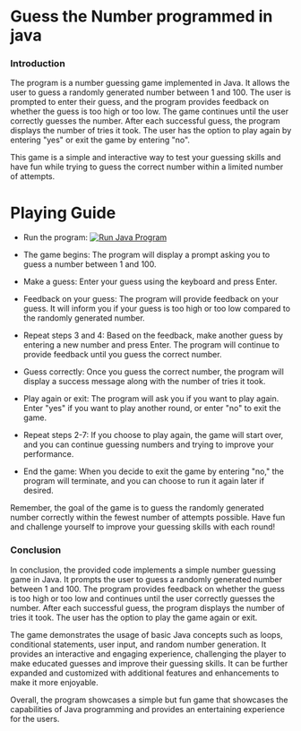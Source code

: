 # Guess the Number programmed in java 

### Introduction
The program is a number guessing game implemented in Java. It allows the user to guess a randomly generated number between 1 and 100. The user is prompted to enter their guess, and the program provides feedback on whether the guess is too high or too low. The game continues until the user correctly guesses the number. After each successful guess, the program displays the number of tries it took. The user has the option to play again by entering "yes" or exit the game by entering "no".

This game is a simple and interactive way to test your guessing skills and have fun while trying to guess the correct number within a limited number of attempts.

# Playing Guide
* Run the program: [![Run Java Program](https://github.com/SrikanthVMGit/GuesstheNumber/actions/workflows/run-java-program.yml)](https://github.com/SrikanthVMGit/GuesstheNumber/actions/workflows/run-java-program.yml)


* The game begins: The program will display a prompt asking you to guess a number between 1 and 100.

* Make a guess: Enter your guess using the keyboard and press Enter.

* Feedback on your guess: The program will provide feedback on your guess. It will inform you if your guess is too high or too low compared to the randomly generated number.

* Repeat steps 3 and 4: Based on the feedback, make another guess by entering a new number and press Enter. The program will continue to provide feedback until you guess the correct number.

* Guess correctly: Once you guess the correct number, the program will display a success message along with the number of tries it took.

* Play again or exit: The program will ask you if you want to play again. Enter "yes" if you want to play another round, or enter "no" to exit the game.

* Repeat steps 2-7: If you choose to play again, the game will start over, and you can continue guessing numbers and trying to improve your performance.

* End the game: When you decide to exit the game by entering "no," the program will terminate, and you can choose to run it again later if desired.

Remember, the goal of the game is to guess the randomly generated number correctly within the fewest number of attempts possible. Have fun and challenge yourself to improve your guessing skills with each round!


### Conclusion
In conclusion, the provided code implements a simple number guessing game in Java. It prompts the user to guess a randomly generated number between 1 and 100. The program provides feedback on whether the guess is too high or too low and continues until the user correctly guesses the number. After each successful guess, the program displays the number of tries it took. The user has the option to play the game again or exit.

The game demonstrates the usage of basic Java concepts such as loops, conditional statements, user input, and random number generation. It provides an interactive and engaging experience, challenging the player to make educated guesses and improve their guessing skills. It can be further expanded and customized with additional features and enhancements to make it more enjoyable.

Overall, the program showcases a simple but fun game that showcases the capabilities of Java programming and provides an entertaining experience for the users.


